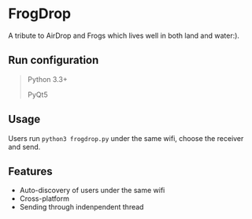# FrogDrop

A tribute to AirDrop and Frogs which lives well in both land and water:).

## Run configuration

> Python 3.3+
>
> PyQt5

## Usage

Users run `python3 frogdrop.py` under the same wifi, choose the receiver and send.

## Features

- Auto-discovery of users under the same wifi
- Cross-platform
- Sending through indenpendent thread